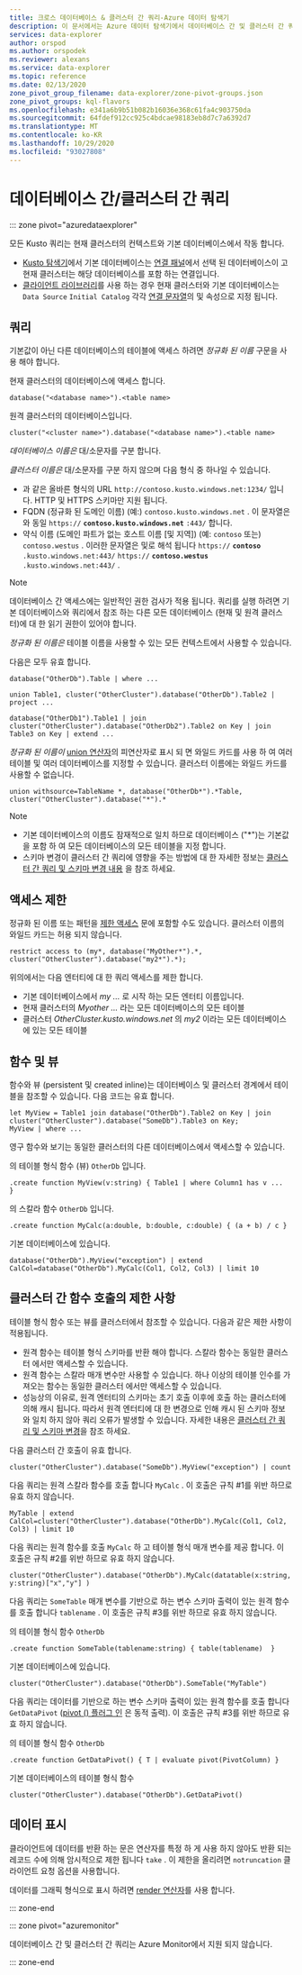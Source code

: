 ```yaml
---
title: 크로스 데이터베이스 & 클러스터 간 쿼리-Azure 데이터 탐색기
description: 이 문서에서는 Azure 데이터 탐색기에서 데이터베이스 간 및 클러스터 간 쿼리를 설명 합니다.
services: data-explorer
author: orspod
ms.author: orspodek
ms.reviewer: alexans
ms.service: data-explorer
ms.topic: reference
ms.date: 02/13/2020
zone_pivot_group_filename: data-explorer/zone-pivot-groups.json
zone_pivot_groups: kql-flavors
ms.openlocfilehash: e341a6b9b51b082b16036e368c61fa4c903750da
ms.sourcegitcommit: 64fdef912cc925c4bdcae98183eb8d7c7a6392d7
ms.translationtype: MT
ms.contentlocale: ko-KR
ms.lasthandoff: 10/29/2020
ms.locfileid: "93027808"
---
```

# <a name="cross-database-and-cross-cluster-queries"></a>데이터베이스 간/클러스터 간 쿼리

::: zone pivot="azuredataexplorer"

모든 Kusto 쿼리는 현재 클러스터의 컨텍스트와 기본 데이터베이스에서 작동 합니다.
* [Kusto 탐색기](../tools/kusto-explorer.md)에서 기본 데이터베이스는 [연결 패널](../tools/kusto-explorer.md#connections-panel)에서 선택 된 데이터베이스이 고 현재 클러스터는 해당 데이터베이스를 포함 하는 연결입니다.
* [클라이언트 라이브러리](../api/netfx/about-kusto-data.md)를 사용 하는 경우 현재 클러스터와 기본 데이터베이스는 `Data Source` `Initial Catalog` 각각 [연결 문자열](../api/connection-strings/kusto.md)의 및 속성으로 지정 됩니다.

## <a name="queries"></a>쿼리
기본값이 아닌 다른 데이터베이스의 테이블에 액세스 하려면 *정규화 된 이름* 구문을 사용 해야 합니다.

현재 클러스터의 데이터베이스에 액세스 합니다.

```kusto
database("<database name>").<table name>
```

원격 클러스터의 데이터베이스입니다.
```kusto
cluster("<cluster name>").database("<database name>").<table name>
```

*데이터베이스 이름은* 대/소문자를 구분 합니다.

*클러스터 이름은* 대/소문자를 구분 하지 않으며 다음 형식 중 하나일 수 있습니다.
   * 과 같은 올바른 형식의 URL `http://contoso.kusto.windows.net:1234/` 입니다. HTTP 및 HTTPS 스키마만 지원 됩니다.
   * FQDN (정규화 된 도메인 이름) (예:) `contoso.kusto.windows.net` . 이 문자열은와 동일 `https://` **`contoso.kusto.windows.net`** `:443/` 합니다.
   * 약식 이름 (도메인 파트가 없는 호스트 이름 [및 지역]) (예: `contoso` 또는) `contoso.westus` . 이러한 문자열은 및로 해석 됩니다 `https://` **`contoso`** `.kusto.windows.net:443/` `https://` **`contoso.westus`** `.kusto.windows.net:443/` .

> [!NOTE]
> 데이터베이스 간 액세스에는 일반적인 권한 검사가 적용 됩니다.
> 쿼리를 실행 하려면 기본 데이터베이스와 쿼리에서 참조 하는 다른 모든 데이터베이스 (현재 및 원격 클러스터)에 대 한 읽기 권한이 있어야 합니다.

*정규화 된 이름은* 테이블 이름을 사용할 수 있는 모든 컨텍스트에서 사용할 수 있습니다.

다음은 모두 유효 합니다.

```kusto
database("OtherDb").Table | where ...

union Table1, cluster("OtherCluster").database("OtherDb").Table2 | project ...

database("OtherDb1").Table1 | join cluster("OtherCluster").database("OtherDb2").Table2 on Key | join Table3 on Key | extend ...
```

*정규화 된 이름이* [union 연산자](./unionoperator.md)의 피연산자로 표시 되 면 와일드 카드를 사용 하 여 여러 테이블 및 여러 데이터베이스를 지정할 수 있습니다. 클러스터 이름에는 와일드 카드를 사용할 수 없습니다.

```kusto
union withsource=TableName *, database("OtherDb*").*Table, cluster("OtherCluster").database("*").*
```

> [!NOTE]
> * 기본 데이터베이스의 이름도 잠재적으로 일치 하므로 데이터베이스 ("&#42;")는 기본값을 포함 하 여 모든 데이터베이스의 모든 테이블을 지정 합니다.
> * 스키마 변경이 클러스터 간 쿼리에 영향을 주는 방법에 대 한 자세한 정보는 [클러스터 간 쿼리 및 스키마 변경 내용](../concepts/crossclusterandschemachanges.md) 을 참조 하세요.

## <a name="access-restriction"></a>액세스 제한

정규화 된 이름 또는 패턴을 [제한 액세스](./restrictstatement.md) 문에 포함할 수도 있습니다. 클러스터 이름의 와일드 카드는 허용 되지 않습니다.

```kusto
restrict access to (my*, database("MyOther*").*, cluster("OtherCluster").database("my2*").*);
```

위의에서는 다음 엔터티에 대 한 쿼리 액세스를 제한 합니다.

* 기본 데이터베이스에서 *my ...* 로 시작 하는 모든 엔터티 이름입니다. 
* 현재 클러스터의 *Myother ...* 라는 모든 데이터베이스의 모든 테이블
* 클러스터 *OtherCluster.kusto.windows.net* 의 *my2* 이라는 모든 데이터베이스에 있는 모든 테이블

## <a name="functions-and-views"></a>함수 및 뷰

함수와 뷰 (persistent 및 created inline)는 데이터베이스 및 클러스터 경계에서 테이블을 참조할 수 있습니다. 다음 코드는 유효 합니다.

```kusto
let MyView = Table1 join database("OtherDb").Table2 on Key | join cluster("OtherCluster").database("SomeDb").Table3 on Key;
MyView | where ...
```

영구 함수와 보기는 동일한 클러스터의 다른 데이터베이스에서 액세스할 수 있습니다.

의 테이블 형식 함수 (뷰) `OtherDb` 입니다.

```kusto
.create function MyView(v:string) { Table1 | where Column1 has v ...  }  
```

의 스칼라 함수 `OtherDb` 입니다.

```kusto
.create function MyCalc(a:double, b:double, c:double) { (a + b) / c }  
```

기본 데이터베이스에 있습니다.

```kusto
database("OtherDb").MyView("exception") | extend CalCol=database("OtherDb").MyCalc(Col1, Col2, Col3) | limit 10
```

## <a name="limitations-of-cross-cluster-function-calls"></a>클러스터 간 함수 호출의 제한 사항

테이블 형식 함수 또는 뷰를 클러스터에서 참조할 수 있습니다. 다음과 같은 제한 사항이 적용됩니다.

* 원격 함수는 테이블 형식 스키마를 반환 해야 합니다. 스칼라 함수는 동일한 클러스터 에서만 액세스할 수 있습니다.
* 원격 함수는 스칼라 매개 변수만 사용할 수 있습니다. 하나 이상의 테이블 인수를 가져오는 함수는 동일한 클러스터 에서만 액세스할 수 있습니다.
* 성능상의 이유로, 원격 엔터티의 스키마는 초기 호출 이후에 호출 하는 클러스터에 의해 캐시 됩니다. 따라서 원격 엔터티에 대 한 변경으로 인해 캐시 된 스키마 정보와 일치 하지 않아 쿼리 오류가 발생할 수 있습니다. 자세한 내용은 [클러스터 간 쿼리 및 스키마 변경](../concepts/crossclusterandschemachanges.md)을 참조 하세요.

다음 클러스터 간 호출이 유효 합니다.

```kusto
cluster("OtherCluster").database("SomeDb").MyView("exception") | count
```

다음 쿼리는 원격 스칼라 함수를 호출 합니다 `MyCalc` .
이 호출은 규칙 #1를 위반 하므로 유효 하지 않습니다.

```kusto
MyTable | extend CalCol=cluster("OtherCluster").database("OtherDb").MyCalc(Col1, Col2, Col3) | limit 10
```

다음 쿼리는 원격 함수를 호출 `MyCalc` 하 고 테이블 형식 매개 변수를 제공 합니다.
이 호출은 규칙 #2를 위반 하므로 유효 하지 않습니다.

```kusto
cluster("OtherCluster").database("OtherDb").MyCalc(datatable(x:string, y:string)["x","y"] )
```

다음 쿼리는 `SomeTable` 매개 변수를 기반으로 하는 변수 스키마 출력이 있는 원격 함수를 호출 합니다 `tablename` .
이 호출은 규칙 #3를 위반 하므로 유효 하지 않습니다.

의 테이블 형식 함수 `OtherDb`

```kusto
.create function SomeTable(tablename:string) { table(tablename)  }  
```

기본 데이터베이스에 있습니다.

```kusto
cluster("OtherCluster").database("OtherDb").SomeTable("MyTable")
```

다음 쿼리는 데이터를 기반으로 하는 변수 스키마 출력이 있는 원격 함수를 호출 합니다 `GetDataPivot` ([pivot () 플러그 인](pivotplugin.md) 은 동적 출력).
이 호출은 규칙 #3를 위반 하므로 유효 하지 않습니다.

의 테이블 형식 함수 `OtherDb`

```kusto
.create function GetDataPivot() { T | evaluate pivot(PivotColumn) }  
```

기본 데이터베이스의 테이블 형식 함수

```kusto
cluster("OtherCluster").database("OtherDb").GetDataPivot()
```

## <a name="displaying-data"></a>데이터 표시

클라이언트에 데이터를 반환 하는 문은 연산자를 특정 하 게 사용 하지 않아도 반환 되는 레코드 수에 의해 암시적으로 제한 됩니다 `take` . 이 제한을 올리려면 `notruncation` 클라이언트 요청 옵션을 사용합니다.

데이터를 그래픽 형식으로 표시 하려면 [render 연산자](renderoperator.md)를 사용 합니다.

::: zone-end

::: zone pivot="azuremonitor"

데이터베이스 간 및 클러스터 간 쿼리는 Azure Monitor에서 지원 되지 않습니다.

::: zone-end
